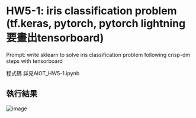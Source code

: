 # HW5-1: iris classification problem (tf.keras, pytorch, pytorch lightning 要畫出tensorboard)
Prompt: write sklearn to solve iris classification problem following crisp-dm steps with tensorboard

程式碼 詳見AIOT_HW5-1.ipynb
## 執行結果
![image](https://github.com/user-attachments/assets/29a3f6f5-595e-46dc-b2f0-56cf9c14c16f)

